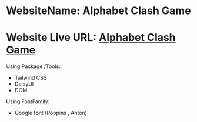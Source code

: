 # WebsiteName: Alphabet Clash Game

# Website Live URL: [Alphabet Clash Game](https://deadpan-bone.surge.sh/)

Using Package /Tools:

- Tailwind CSS
- DaisyUI
- DOM

Using FontFamily:

- Google font (Poppins , Anton)
